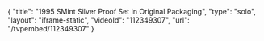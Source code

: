 {
    "title": "1995 SMint Silver Proof Set In Original Packaging",
    "type": "solo",
    "layout": "iframe-static",
    "videoId": "112349307",
    "url": "\/tvpembed\/112349307"
}